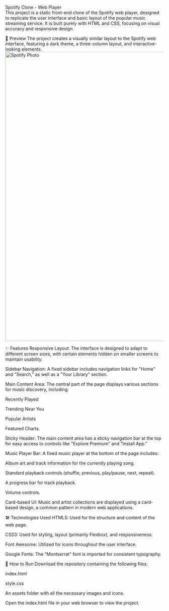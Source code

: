 Spotify Clone - Web Player
<br>
This project is a static front-end clone of the Spotify web player, designed to replicate the user interface and basic layout of the popular music streaming service. It is built purely with HTML and CSS, focusing on visual accuracy and responsive design.

🎵 Preview
The project creates a visually similar layout to the Spotify web interface, featuring a dark theme, a three-column layout, and interactive-looking elements.
<img width="1470" height="919" alt="Spotify Photo" src="https://github.com/user-attachments/assets/b69fcd46-f39f-4cbf-a763-b73a90322e04" />



✨ Features
Responsive Layout: The interface is designed to adapt to different screen sizes, with certain elements hidden on smaller screens to maintain usability.

Sidebar Navigation: A fixed sidebar includes navigation links for "Home" and "Search," as well as a "Your Library" section.

Main Content Area: The central part of the page displays various sections for music discovery, including:

Recently Played

Trending Near You

Popular Artists

Featured Charts

Sticky Header: The main content area has a sticky navigation bar at the top for easy access to controls like "Explore Premium" and "Install App."

Music Player Bar: A fixed music player at the bottom of the page includes:

Album art and track information for the currently playing song.

Standard playback controls (shuffle, previous, play/pause, next, repeat).

A progress bar for track playback.

Volume controls.

Card-based UI: Music and artist collections are displayed using a card-based design, a common pattern in modern web applications.

🛠️ Technologies Used
HTML5: Used for the structure and content of the web page.

CSS3: Used for styling, layout (primarily Flexbox), and responsiveness.

Font Awesome: Utilized for icons throughout the user interface.

Google Fonts: The "Montserrat" font is imported for consistent typography.

🚀 How to Run
Download the repository containing the following files:

index.html

style.css

An assets folder with all the necessary images and icons.

Open the index.html file in your web browser to view the project.
